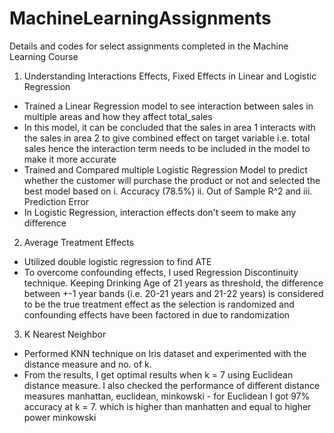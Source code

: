 # MachineLearningAssignments
Details and codes for select assignments completed in the Machine Learning Course

1. Understanding Interactions Effects, Fixed Effects in Linear and Logistic Regression
- Trained a Linear Regression model to see interaction between sales in multiple areas and how they affect total_sales
- In this model, it can be concluded that the sales in area 1 interacts with the sales in area 2 to give combined effect on target variable i.e. total sales hence the interaction term needs to be included in the model to make it more accurate
- Trained and Compared multiple Logistic Regression Model to predict whether the customer will purchase the product or not and selected the best model based on i. Accuracy (78.5%) ii. Out of Sample R^2 and iii. Prediction Error
- In Logistic Regression, interaction effects don't seem to make any difference

2. Average Treatment Effects
- Utilized double logistic regression to find ATE
- To overcome confounding effects, I used Regression Discontinuity technique. Keeping Drinking Age of 21 years as threshold, the difference between +-1 year bands (i.e. 20-21 years and 21-22 years) is considered to be the true treatment effect as the selection is randomized and confounding effects have been factored in due to randomization

3. K Nearest Neighbor
- Performed KNN technique on Iris dataset and experimented with the distance measure and no. of k.
- From the results, I get optimal results when k = 7 using Euclidean distance measure. I also checked the performance of different distance measures manhattan, euclidean, minkowski - for Euclidean I got 97% accuracy at k = 7. which is higher than manhatten and equal to higher power minkowski
